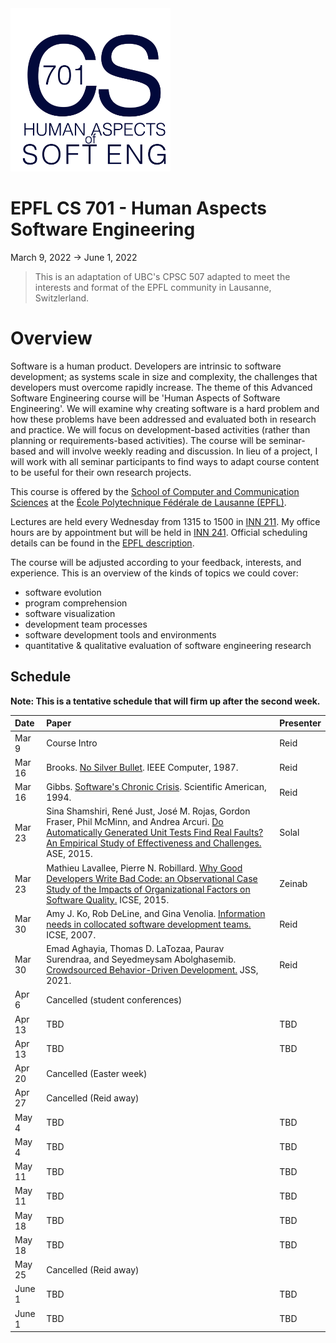 <img src="logo.png" width="256px" alt="CPSC 507 Advanced Software Engineering">

# EPFL CS 701 - Human Aspects Software Engineering

March 9, 2022 -> June 1, 2022


> This is an adaptation of UBC's CPSC 507 adapted to meet the interests and format of the EPFL community in Lausanne, Switzlerland.


# Overview

Software is a human product. Developers are intrinsic to software development; as systems scale in size and complexity, the challenges that developers must overcome rapidly increase. The theme of this Advanced Software Engineering course will be 'Human Aspects of Software Engineering'. We will examine why creating software is a hard problem and how these problems have been addressed and evaluated both in research and practice. We will focus on development-based activities (rather than planning or requirements-based activities). The course will be seminar-based and will involve weekly reading and discussion. In lieu of a project, I will work with all seminar participants to find ways to adapt course content to be useful for their own research projects.

This course is offered by the [School of Computer and Communication Sciences](https://www.epfl.ch/schools/ic/) at the [École Polytechnique Fédérale de Lausanne (EPFL)](http://epfl.ch).

Lectures are held every Wednesday from 1315 to 1500 in [INN 211](https://plan.epfl.ch/?room==INN%20211). My office hours are by appointment but will be held in [INN 241](https://plan.epfl.ch/?room==INN%20241). Official scheduling details can be found in the [EPFL description](https://edu.epfl.ch/studyplan/en/doctoral_school/computer-and-communication-sciences/coursebook/human-aspects-of-software-engineering-CS-701).

The course will be adjusted according to your feedback, interests, and experience. This is an overview of the kinds of topics we could cover:

* software evolution
* program comprehension
* software visualization
* development team processes
* software development tools and environments
* quantitative &amp; qualitative evaluation of software engineering research

## Schedule

**Note: This is a tentative schedule that will firm up after the second week.**

| Date      	| Paper						                    | Presenter |
| :--       	|:--                                          | :--       |
| Mar 9   	| Course Intro 			                       | Reid   |
| Mar 16    	| Brooks. [No Silver Bullet](http://dx.doi.org/10.1109/MC.1987.1663532). IEEE Computer, 1987.  | Reid |
| Mar 16    	| Gibbs. [Software's Chronic Crisis](http://selab.csuohio.edu/~nsridhar/teaching/fall06/eec521/). Scientific American, 1994. | Reid |
| Mar 23   	|	Sina Shamshiri, René Just, José M. Rojas, Gordon Fraser, Phil McMinn, and Andrea Arcuri. [Do Automatically Generated Unit Tests Find Real Faults? An Empirical Study of Effectiveness and Challenges.](https://doi.org/10.1109/ASE.2015.86) ASE, 2015. | Solal   |
| Mar 23   	| Mathieu Lavallee, Pierre N. Robillard. [Why Good Developers Write Bad Code: an Observational Case Study of the Impacts of Organizational Factors on Software Quality.](https://doi.org/10.1109/ICSE.2015.83) ICSE, 2015. | Zeinab   |
| Mar 30   	| Amy J. Ko, Rob DeLine, and Gina Venolia. [Information needs in collocated software development teams.](https://doi.org/10.1109/ICSE.2007.45) ICSE, 2007. 			                       | Reid   |
| Mar 30 | Emad Aghayia, Thomas D. LaTozaa, Paurav Surendraa, and Seyedmeysam Abolghasemib. [Crowdsourced Behavior-Driven Development.](https://cs.gmu.edu/~tlatoza/papers/jss2021.pdf) JSS, 2021. | Reid |
| Apr 6   	| Cancelled (student conferences)  |      |
| Apr 13   	| TBD 			                       | TBD  |
| Apr 13   	| TBD 			                       | TBD  |
| Apr 20   	| Cancelled (Easter week) 	       |      |
| Apr 27   	| Cancelled (Reid away) 	         |      |
| May 4   	| TBD 			                       | TBD  |
| May 4   	| TBD 			                       | TBD  |
| May 11   	| TBD 			                       | TBD  |
| May 11   	| TBD 			                       | TBD  |
| May 18   	| TBD 			                       | TBD  |
| May 18   	| TBD 			                       | TBD  |
| May 25   	| Cancelled (Reid away)            |      |
| June 1   	| TBD 			                       | TBD  |
| June 1   	| TBD 			                       | TBD  |

